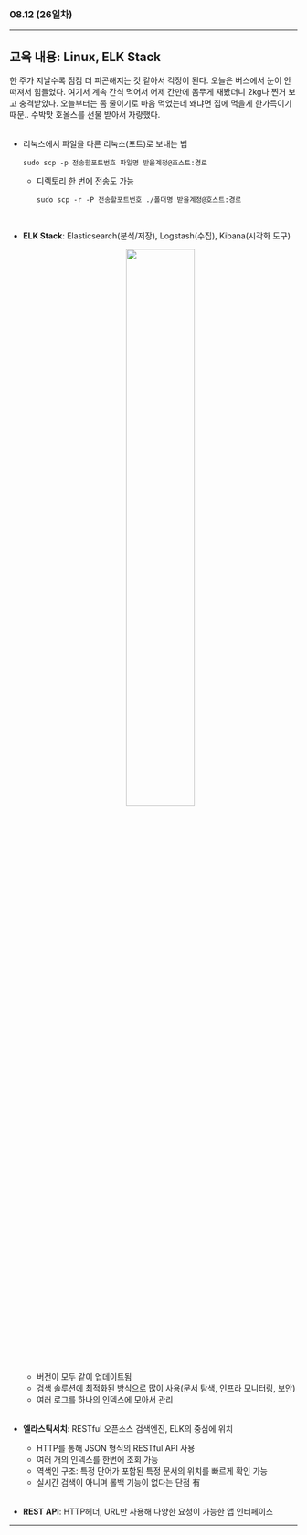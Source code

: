 ###  08.12 (26일차)
---
교육 내용: Linux, ELK Stack
---
한 주가 지날수록 점점 더 피곤해지는 것 같아서 걱정이 된다. 오늘은 버스에서 눈이 안 떠져서 힘들었다. 여기서 계속 간식 먹어서 어제 간만에 몸무게 재봤더니 2kg나 찐거 보고 충격받았다. 오늘부터는 좀 줄이기로 마음 먹었는데 왜냐면 집에 먹을게 한가득이기 때문.. 수박맛 호올스를 선물 받아서 자랑했다. 
<br><br>

- 리눅스에서 파일을 다른 리눅스(포트)로 보내는 법
  ```linux
  sudo scp -p 전송할포트번호 파일명 받을계정@호스트:경로
  ```
  - 디렉토리 한 번에 전송도 가능
    ```linux
    sudo scp -r -P 전송할포트번호 ./폴더명 받을계정@호스트:경로
    ```
<br>

- **ELK Stack**: Elasticsearch(분석/저장), Logstash(수집), Kibana(시각화 도구)
  <p align="center">
  <img src="https://github.com/user-attachments/assets/aaea320b-2589-4eb8-94b8-c37034c744ca" width="50%" /> </p>
  
  - 버전이 모두 같이 업데이트됨 
  - 검색 솔루션에 최적화된 방식으로 많이 사용(문서 탐색, 인프라 모니터링, 보안)
  - 여러 로그를 하나의 인덱스에 모아서 관리
<br><br>

- **엘라스틱서치**: RESTful 오픈소스 검색엔진, ELK의 중심에 위치
  - HTTP를 통해 JSON 형식의 RESTful API 사용
  - 여러 개의 인덱스를 한번에 조회 가능
  - 역색인 구조: 특정 단어가 포함된 특정 문서의 위치를 빠르게 확인 가능
  - 실시간 검색이 아니며 롤백 기능이 없다는 단점 有
<br><br>

- **REST API**: HTTP헤더, URL만 사용해 다양한 요청이 가능한 앱 인터페이스 
***

